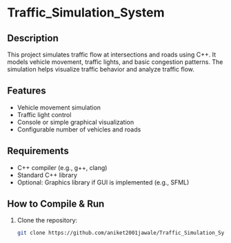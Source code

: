 # Traffic_Simulation_System  

## Description
This project simulates traffic flow at intersections and roads using C++. 
It models vehicle movement, traffic lights, and basic congestion patterns. 
The simulation helps visualize traffic behavior and analyze traffic flow.

## Features
- Vehicle movement simulation
- Traffic light control
- Console or simple graphical visualization
- Configurable number of vehicles and roads

## Requirements
- C++ compiler (e.g., g++, clang)
- Standard C++ library
- Optional: Graphics library if GUI is implemented (e.g., SFML)

## How to Compile & Run
1. Clone the repository:
   ```bash
   git clone https://github.com/aniket2001jawale/Traffic_Simulation_System.git


